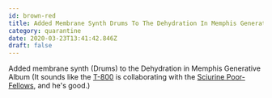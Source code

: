 ```yaml
---
id: brown-red
title: Added Membrane Synth Drums To The Dehydration In Memphis Generative Album It Sounds Like The T 800 Is Collaborating With The
category: quarantine
date: 2020-03-23T13:41:42.846Z
draft: false
---
```


Added membrane synth (Drums) to the Dehydration in Memphis Generative Album (It sounds like the [T-800][1] is collaborating with the [Sciurine Poor-Fellows][2], and he's good.)

[1]: https://en.wikipedia.org/wiki/Terminator_(character)
[2]: http://www.scp-wiki.net/scp-2050